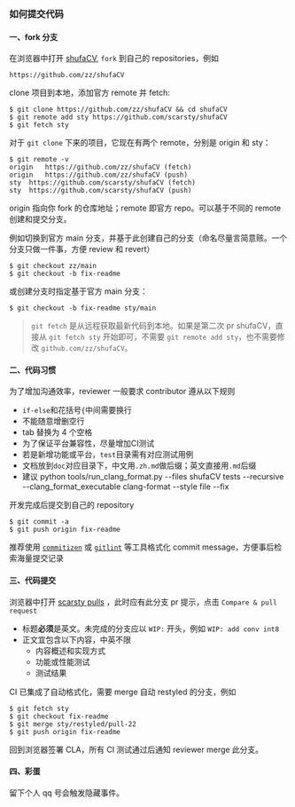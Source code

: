 ### 如何提交代码

#### 一、fork 分支
在浏览器中打开 [shufaCV](https://github.com/scarsty/shufaCV/), `fork` 到自己的 repositories，例如
```
https://github.com/zz/shufaCV
```

clone 项目到本地，添加官方 remote 并 fetch:
```
$ git clone https://github.com/zz/shufaCV && cd shufaCV
$ git remote add sty https://github.com/scarsty/shufaCV
$ git fetch sty
```
对于 `git clone` 下来的项目，它现在有两个 remote，分别是 origin 和 sty：

```
$ git remote -v
origin   https://github.com/zz/shufaCV (fetch)
origin   https://github.com/zz/shufaCV (push)
sty  https://github.com/scarsty/shufaCV (fetch)
sty  https://github.com/scarsty/shufaCV (push)
```
origin 指向你 fork 的仓库地址；remote 即官方 repo。可以基于不同的 remote 创建和提交分支。

例如切换到官方 main 分支，并基于此创建自己的分支（命名尽量言简意赅。一个分支只做一件事，方便 review 和 revert）
```
$ git checkout zz/main
$ git checkout -b fix-readme
```

或创建分支时指定基于官方 main 分支：
```
$ git checkout -b fix-readme sty/main
```

> `git fetch` 是从远程获取最新代码到本地。如果是第二次 pr shufaCV，直接从  `git fetch sty` 开始即可，不需要 `git remote add sty`，也不需要修改 `github.com/zz/shufaCV`。

#### 二、代码习惯
为了增加沟通效率，reviewer 一般要求 contributor 遵从以下规则

* `if-else`和花括号`{`中间需要换行
* 不能随意增删空行
* tab 替换为 4 个空格
* 为了保证平台兼容性，尽量增加CI测试
* 若是新增功能或平台，`test`目录需有对应测试用例
* 文档放到`doc`对应目录下，中文用`.zh.md`做后缀；英文直接用`.md`后缀
* 建议 python tools/run_clang_format.py --files shufaCV tests --recursive --clang_format_executable clang-format --style file --fix

开发完成后提交到自己的 repository
```
$ git commit -a
$ git push origin fix-readme
```
推荐使用 [`commitizen`](https://pypi.org/project/commitizen/) 或 [`gitlint`](https://jorisroovers.com/gitlint/) 等工具格式化 commit message，方便事后检索海量提交记录

#### 三、代码提交
浏览器中打开 [scarsty pulls](https://github.com/scarsty/shufaCV/pulls) ，此时应有此分支 pr 提示，点击 `Compare & pull request`

* 标题**必须**是英文。未完成的分支应以 `WIP:` 开头，例如 `WIP: add conv int8`
* 正文宜包含以下内容，中英不限
    * 内容概述和实现方式
    * 功能或性能测试
    * 测试结果

CI 已集成了自动格式化，需要 merge 自动 restyled 的分支，例如
```
$ git fetch sty
$ git checkout fix-readme
$ git merge sty/restyled/pull-22
$ git push origin fix-readme
```
回到浏览器签署  CLA，所有 CI 测试通过后通知 reviewer merge 此分支。

#### 四、彩蛋
留下个人 qq 号会触发隐藏事件。
